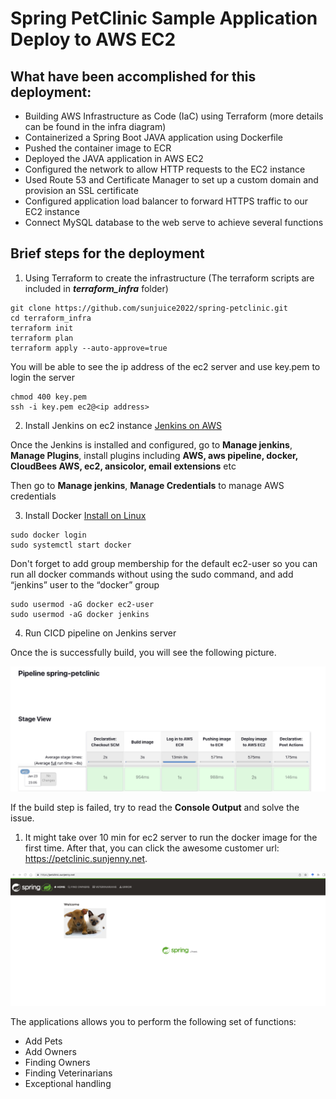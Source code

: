 # Spring PetClinic Sample Application Deploy to AWS EC2


## What have been accomplished for this deployment:
* Building AWS Infrastructure as Code (IaC) using Terraform (more details can be found in the infra diagram)
* Containerized a Spring Boot JAVA application using Dockerfile
* Pushed the container image to ECR
* Deployed the JAVA application in AWS EC2
* Configured the network to allow HTTP requests to the EC2 instance 
* Used Route 53 and Certificate Manager to set up a custom domain and provision an SSL certificate
* Configured application load balancer to forward HTTPS traffic to our EC2 instance
* Connect MySQL database to the web serve to achieve several functions

## Brief steps for the deployment
1) Using Terraform to create the infrastructure (The terraform scripts are included in ***terraform_infra*** folder)

```
git clone https://github.com/sunjuice2022/spring-petclinic.git
cd terraform_infra
terraform init
terraform plan
terraform apply --auto-approve=true
```

 You will be able to see the ip address of the ec2 server and use key.pem to login the server

```
chmod 400 key.pem
ssh -i key.pem ec2@<ip address>
```

2) Install Jenkins on ec2 instance
<a href="https://www.jenkins.io/doc/tutorials/tutorial-for-installing-jenkins-on-AWS/#jenkins-on-aws">Jenkins on AWS</a>

 Once the Jenkins is installed and configured, go to **Manage jenkins**, **Manage Plugins**, install plugins including **AWS, aws pipeline, docker, CloudBees AWS, ec2, ansicolor, email extensions** etc

 Then go to **Manage jenkins**, **Manage Credentials** to manage AWS credentials


3) Install Docker 
<a href="https://docs.docker.com/desktop/install/linux-install/">Install on Linux</a>

```
sudo docker login
sudo systemctl start docker
```

 Don't forget to add group membership for the default ec2-user so you can run all docker commands without using the sudo command, and add “jenkins” user to the “docker” group

```
sudo usermod -aG docker ec2-user
sudo usermod -aG docker jenkins
```

4) Run CICD pipeline on Jenkins server
   
Once the is successfully build, you will see the following picture.

![Alt text](./images/jenkins_pipeline.png?raw=true "jenkins_pipeline")

If the build step is failed, try to read the **Console Output** and solve the issue.


1) It might take over 10 min for ec2 server to run the docker image for the first time. After that, you can click the awesome customer url: https://petclinic.sunjenny.net.

![Alt text](./images/petclinic-web.png?raw=true "petclinic-web")

The applications allows you to perform the following set of functions:

- Add Pets
- Add Owners
- Finding Owners
- Finding Veterinarians
- Exceptional handling


